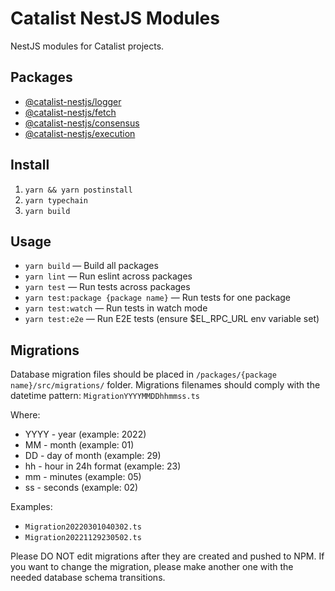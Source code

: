 # Catalist NestJS Modules

NestJS modules for Catalist projects.

## Packages

- [@catalist-nestjs/logger](/packages/logger/README.md)
- [@catalist-nestjs/fetch](/packages/fetch/README.md)
- [@catalist-nestjs/consensus](/packages/consensus/README.md)
- [@catalist-nestjs/execution](/packages/execution/README.md)

## Install

1. `yarn && yarn postinstall`
2. `yarn typechain`
3. `yarn build`

## Usage

- `yarn build` — Build all packages
- `yarn lint` — Run eslint across packages
- `yarn test` — Run tests across packages
- `yarn test:package {package name}` — Run tests for one package
- `yarn test:watch` — Run tests in watch mode
- `yarn test:e2e` — Run E2E tests (ensure $EL_RPC_URL env variable set)

## Migrations

Database migration files should be placed in `/packages/{package name}/src/migrations/` folder.
Migrations filenames should comply with the datetime pattern: `MigrationYYYYMMDDhhmmss.ts`

Where:
* YYYY - year (example: 2022)
* MM - month (example: 01)
* DD - day of month (example: 29)
* hh - hour in 24h format (example: 23)
* mm - minutes (example: 05)
* ss - seconds (example: 02)

Examples: 
 - `Migration20220301040302.ts`
 - `Migration20221129230502.ts`



Please DO NOT edit migrations after they are created and pushed to NPM.
If you want to change the migration, 
please make another one with the needed database schema transitions.
